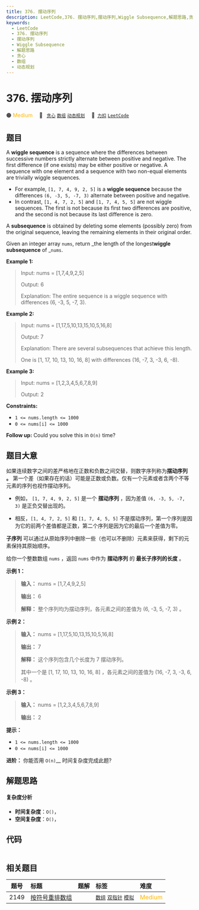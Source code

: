 ```yaml
---
title: 376. 摆动序列
description: LeetCode,376. 摆动序列,摆动序列,Wiggle Subsequence,解题思路,贪心,数组,动态规划
keywords:
  - LeetCode
  - 376. 摆动序列
  - 摆动序列
  - Wiggle Subsequence
  - 解题思路
  - 贪心
  - 数组
  - 动态规划
---
```


# 376. 摆动序列

🟠 <font color=#ffb800>Medium</font>&emsp; 🔖&ensp; [`贪心`](/tag/greedy.md) [`数组`](/tag/array.md) [`动态规划`](/tag/dynamic-programming.md)&emsp; 🔗&ensp;[`力扣`](https://leetcode.cn/problems/wiggle-subsequence) [`LeetCode`](https://leetcode.com/problems/wiggle-subsequence)

## 题目

A **wiggle sequence** is a sequence where the differences between successive
numbers strictly alternate between positive and negative. The first difference
(if one exists) may be either positive or negative. A sequence with one
element and a sequence with two non-equal elements are trivially wiggle
sequences.

  * For example, `[1, 7, 4, 9, 2, 5]` is a **wiggle sequence** because the differences `(6, -3, 5, -7, 3)` alternate between positive and negative.
  * In contrast, `[1, 4, 7, 2, 5]` and `[1, 7, 4, 5, 5]` are not wiggle sequences. The first is not because its first two differences are positive, and the second is not because its last difference is zero.

A **subsequence** is obtained by deleting some elements (possibly zero) from
the original sequence, leaving the remaining elements in their original order.

Given an integer array `nums`, return _the length of the longest**wiggle
subsequence** of _`nums`.



**Example 1:**

> Input: nums = [1,7,4,9,2,5]
> 
> Output: 6
> 
> Explanation: The entire sequence is a wiggle sequence with differences (6, -3, 5, -7, 3).

**Example 2:**

> Input: nums = [1,17,5,10,13,15,10,5,16,8]
> 
> Output: 7
> 
> Explanation: There are several subsequences that achieve this length.
> 
> One is [1, 17, 10, 13, 10, 16, 8] with differences (16, -7, 3, -3, 6, -8).

**Example 3:**

> Input: nums = [1,2,3,4,5,6,7,8,9]
> 
> Output: 2

**Constraints:**

  * `1 <= nums.length <= 1000`
  * `0 <= nums[i] <= 1000`



**Follow up:** Could you solve this in `O(n)` time?


## 题目大意

如果连续数字之间的差严格地在正数和负数之间交替，则数字序列称为**摆动序列 。**
第一个差（如果存在的话）可能是正数或负数。仅有一个元素或者含两个不等元素的序列也视作摆动序列。

  * 例如， `[1, 7, 4, 9, 2, 5]` 是一个 **摆动序列** ，因为差值 `(6, -3, 5, -7, 3)` 是正负交替出现的。

  * 相反，`[1, 4, 7, 2, 5]` 和 `[1, 7, 4, 5, 5]` 不是摆动序列，第一个序列是因为它的前两个差值都是正数，第二个序列是因为它的最后一个差值为零。

**子序列** 可以通过从原始序列中删除一些（也可以不删除）元素来获得，剩下的元素保持其原始顺序。

给你一个整数数组 `nums` ，返回 `nums` 中作为 **摆动序列** 的 **最长子序列的长度** 。

**示例 1：**

> 
> 
> 
> 
> 
> **输入：** nums = [1,7,4,9,2,5]
> 
> **输出：** 6
> 
> **解释：** 整个序列均为摆动序列，各元素之间的差值为 (6, -3, 5, -7, 3) 。
> 
> 

**示例 2：**

> 
> 
> 
> 
> 
> **输入：** nums = [1,17,5,10,13,15,10,5,16,8]
> 
> **输出：** 7
> 
> **解释：** 这个序列包含几个长度为 7 摆动序列。
> 
> 其中一个是 [1, 17, 10, 13, 10, 16, 8] ，各元素之间的差值为 (16, -7, 3, -3, 6, -8) 。
> 
> 

**示例 3：**

> 
> 
> 
> 
> 
> **输入：** nums = [1,2,3,4,5,6,7,8,9]
> 
> **输出：** 2
> 
> 

**提示：**

  * `1 <= nums.length <= 1000`
  * `0 <= nums[i] <= 1000`

**进阶：** 你能否用 `O(n)`__ 时间复杂度完成此题?


## 解题思路

#### 复杂度分析

- **时间复杂度**：`O()`，
- **空间复杂度**：`O()`，

## 代码

```javascript

```

## 相关题目

<!-- prettier-ignore -->
| 题号 | 标题 | 题解 | 标签 | 难度 |
| :------: | :------ | :------: | :------ | :------ |
| 2149 | [按符号重排数组](https://leetcode.com/problems/rearrange-array-elements-by-sign) |  |  [`数组`](/tag/array.md) [`双指针`](/tag/two-pointers.md) [`模拟`](/tag/simulation.md) | <font color=#ffb800>Medium</font> |